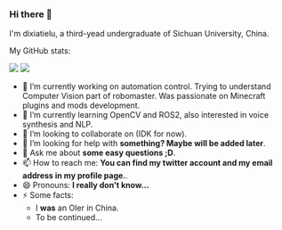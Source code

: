 ### Hi there 👋

<!--
**dixiatielu/dixiatielu** is a ✨ _special_ ✨ repository because its `README.md` (this file) appears on your GitHub profile.

Here are some ideas to get you started:
-->

I'm dixiatielu, a third-yead undergraduate of Sichuan University, China.

My GitHub stats:

![](https://github-readme-stats.vercel.app/api?username=dixiatielu&show_icons=true&theme=gruvbox)
![](https://github-readme-stats.vercel.app/api/top-langs/?username=dixiatielu&theme=dracula&layout=compact)

- 🔭 I’m currently working on automation control. Trying to understand Computer Vision part of robomaster. Was passionate on Minecraft plugins and mods development.
- 🌱 I’m currently learning OpenCV and ROS2, also interested in voice synthesis and NLP.
- 👯 I’m looking to collaborate on (IDK for now).
- 🤔 I’m looking for help with **something? Maybe will be added later**.
- 💬 Ask me about **some easy questions ;D**.
- 📫 How to reach me: **You can find my twitter account and my email address in my profile page.**.
- 😄 Pronouns: **I really don't know...**
- ⚡ Some facts: 
  - I **was** an OIer in China.
  - To be continued...
